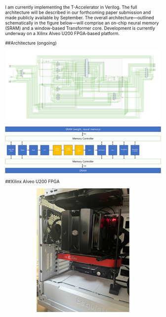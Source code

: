 I am currently implementing the T-Accelerator in Verilog.
The full architecture will be described in our forthcoming paper submission and made publicly available by September.
The overall architecture—outlined schematically in the figure below—will comprise an on-chip neural memory (SRAM) and a window-based Transformer core.
Development is currently underway on a Xilinx Alveo U200 FPGA-based platform.

##Architecture (ongoing)
<p align="center">
  <img src="top_arch.png" width="1000" >
</p>

<p align="center">
  <img src="architecture.png" width="1000" >
</p>

##Xilinx Alveo U200 FPGA 
<p align="center">
  <img src="u200.jpeg" width="300" >
</p>
